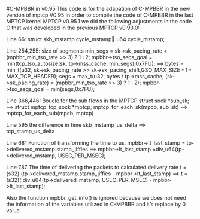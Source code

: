 #C-MPBBR in v0.95 
This code is for the adapation of C-MPBBR in the new version of mptcp V0.95
In order to compile the code of C-MPBBR in the last MPTCP kernel MPTCP v0.95.1 we
did the following adjustments in the code C that was developed in the previous MPTCP
v0.93.0:

Line 66:
    struct skb_mstamp cycle_mstamp u64 cycle_mstamp;

Line 254,255: size of segments
	  min_segs = sk->sk_pacing_rate < (mpbbr_min_tso_rate >> 3) ? 1 : 2;
	  mpbbr->tso_segs_goal = min(tcp_tso_autosize(sk, tp->mss_cache, min_segs),0x7FU);
==>
    bytes = min_t(u32, sk->sk_pacing_rate >> sk->sk_pacing_shift,GSO_MAX_SIZE - 1 - MAX_TCP_HEADER);
    segs = max_t(u32, bytes / tp->mss_cache, (sk->sk_pacing_rate) < (mpbbr_min_tso_rate >> 3) ? 1 : 2);
	  mpbbr->tso_segs_goal = min(segs,0x7FU);

Line 366,446: Boucle for the sub flows in the MPTCP
    struct sock *sub_sk;			   ==>      struct mptcp_tcp_sock *mptcp;
    mptcp_for_each_sk(mpcb, sub_sk) ==>   mptcp_for_each_sub(mpcb, mptcp)

Line 595	the difference in time
    skb_mstamp_us_delta ==> tcp_stamp_us_delta

Line 681 	Function of transforming the time to us.
    mpbbr->lt_last_stamp = tp->delivered_mstamp.stamp_jiffies ==>  	mpbbr->lt_last_stamp =div_u64(tp->delivered_mstamp, USEC_PER_MSEC);

Line 787	The time of delivering the packets to calculated delivery rate
    t = (s32) (tp->delivered_mstamp.stamp_jiffies - mpbbr->lt_last_stamp)  ==> t = (s32)( div_u64(tp->delivered_mstamp, USEC_PER_MSEC) - mpbbr->lt_last_stamp);

Also the function mpbbr_get_info() is ignored because we does not need the information of the variables utilized in C-MPBBR and it’s replace by 0 value.

